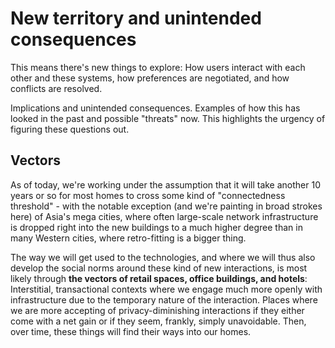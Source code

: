 # New territory and unintended consequences

This means there's new things to explore: How users interact with each other and these systems, how preferences are negotiated, and how conflicts are resolved. 

Implications and unintended consequences. Examples of how this has looked in the past and possible "threats" now. This highlights the urgency of figuring these questions out. 


## Vectors

As of today, we're working under the assumption that it will take another 10 years or so for most homes to cross some kind of "connectedness threshold" - with the notable exception (and we're painting in broad strokes here) of Asia's mega cities, where often large-scale network infrastructure is dropped right into the new buildings to a much higher degree than in many Western cities, where retro-fitting is a bigger thing.

The way we will get used to the technologies, and where we will thus also develop the social norms around these kind of new interactions, is most likely through **the vectors of retail spaces, office buildings, and hotels**: Interstitial, transactional contexts where we engage much more openly with infrastructure due to the temporary nature of the interaction. Places where we are more accepting of privacy-diminishing interactions if they either come with a net gain or if they seem, frankly, simply unavoidable. Then, over time, these things will find their ways into our homes.
